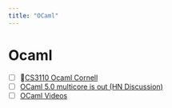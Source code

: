```yaml
---
title: "OCaml"
---
```


# Ocaml

-   [ ] 📘[CS3110 Ocaml Cornell](https://cs3110.github.io/textbook/cover.html)
-   [ ] [OCaml 5.0 multicore is out (HN Discussion)](https://news.ycombinator.com/item?id=34013767)
-   [ ] [OCaml Videos](https://watch.ocaml.org/)
